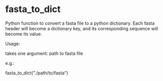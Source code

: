 # fasta_to_dict
Python function to convert a fasta file to a python dictionary. Each fasta header will become a dictionary key, and its corresponding sequence will become its value. 

Usage:

takes one argument: path to fasta file

e.g.:

fasta_to_dict("./path/to/fasta")

